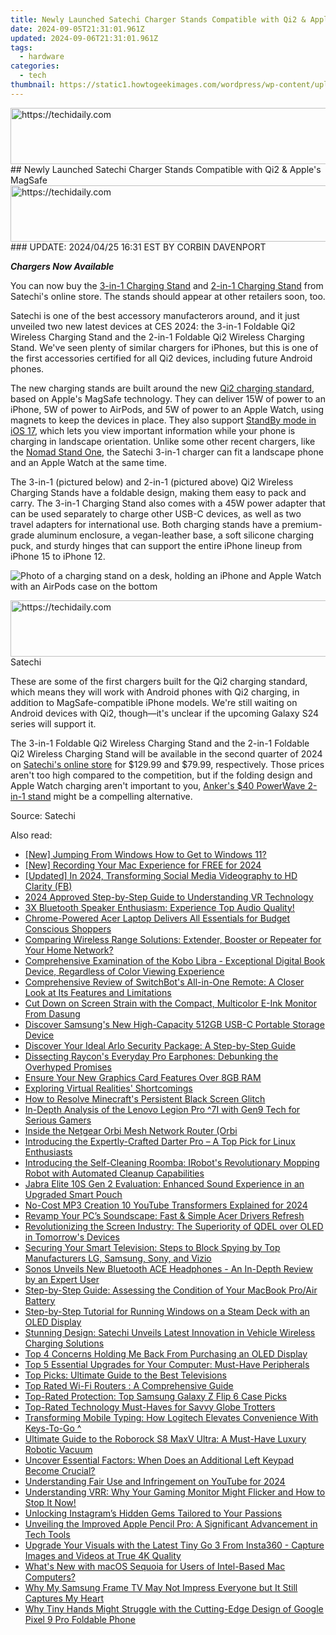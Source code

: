 ```yaml
---
title: Newly Launched Satechi Charger Stands Compatible with Qi2 & Apple's MagSafe
date: 2024-09-05T21:31:01.961Z
updated: 2024-09-06T21:31:01.961Z
tags:
  - hardware
categories:
  - tech
thumbnail: https://static1.howtogeekimages.com/wordpress/wp-content/uploads/2023/12/stand.jpg
---
```


<!-- affiliate ads begin -->
<a href="https://ursime.pxf.io/c/5597632/2136545/16384" target="_top" id="2136545">
  <img src="//a.impactradius-go.com/display-ad/16384-2136545" border="0" alt="https://techidaily.com" width="728" height="90"/>
</a>
<img height="0" width="0" src="https://ursime.pxf.io/i/5597632/2136545/16384" style="position:absolute;visibility:hidden;" border="0" />
<!-- affiliate ads end -->
## Newly Launched Satechi Charger Stands Compatible with Qi2 & Apple's MagSafe

<!-- affiliate ads begin -->
<a href="https://ephamedtechinc.pxf.io/c/5597632/2130532/26400" target="_top" id="2130532">
  <img src="//a.impactradius-go.com/display-ad/26400-2130532" border="0" alt="https://techidaily.com" width="728" height="90"/>
</a>
<img height="0" width="0" src="https://ephamedtechinc.pxf.io/i/5597632/2130532/26400" style="position:absolute;visibility:hidden;" border="0" />
<!-- affiliate ads end -->
###  UPDATE: 2024/04/25 16:31 EST BY CORBIN DAVENPORT

**_Chargers Now Available_** 

 You can now buy the [3-in-1 Charging Stand](https://satechi.net/products/3-in-1-magnetic-wireless-charging-stand) and [2-in-1 Charging Stand](https://satechi.net/products/aluminum-2-in-1-magnetic-wireless-charging-stand) from Satechi's online store. The stands should appear at other retailers soon, too.

 Satechi is one of the best accessory manufacterors around, and it just unveiled two new latest devices at CES 2024: the 3-in-1 Foldable Qi2 Wireless Charging Stand and the 2-in-1 Foldable Qi2 Wireless Charging Stand. We've seen plenty of similar chargers for iPhones, but this is one of the first accessories certified for all Qi2 devices, including future Android phones.

 The new charging stands are built around the new [Qi2 charging standard](https://youtube-sure.techidaily.com/ed-becoming-a-bull-or-bear-best-stock-vids-on-youtube-for-2024/), based on Apple's MagSafe technology. They can deliver 15W of power to an iPhone, 5W of power to AirPods, and 5W of power to an Apple Watch, using magnets to keep the devices in place. They also support [StandBy mode in iOS 17](https://ios-pokemon-go.techidaily.com/in-2024-here-are-different-ways-to-find-pokemon-go-trainer-codes-to-add-to-your-account-on-apple-iphone-6-plus-drfone-by-drfone-virtual-ios/), which lets you view important information while your phone is charging in landscape orientation. Unlike some other recent chargers, like the [Nomad Stand One](https://extra-guidance.techidaily.com/updated-professionals-choice-best-top-10-4k-monitors/), the Satechi 3-in-1 charger can fit a landscape phone and an Apple Watch at the same time.

 The 3-in-1 (pictured below) and 2-in-1 (pictured above) Qi2 Wireless Charging Stands have a foldable design, making them easy to pack and carry. The 3-in-1 Charging Stand also comes with a 45W power adapter that can be used separately to charge other USB-C devices, as well as two travel adapters for international use. Both charging stands have a premium-grade aluminum enclosure, a vegan-leather base, a soft silicone charging puck, and sturdy hinges that can support the entire iPhone lineup from iPhone 15 to iPhone 12.

![Photo of a charging stand on a desk, holding an iPhone and Apple Watch with an AirPods case on the bottom](https://static1.howtogeekimages.com/wordpress/wp-content/uploads/2023/12/3-in-1-foldable-qi2-wireless-charging-stand-lifestyle-3.jpg) 

<!-- affiliate ads begin -->
<a href="https://wigfever.sjv.io/c/5597632/2014851/22899" target="_top" id="2014851">
  <img src="//a.impactradius-go.com/display-ad/22899-2014851" border="0" alt="https://techidaily.com" width="728" height="90"/>
</a>
<img height="0" width="0" src="https://wigfever.sjv.io/i/5597632/2014851/22899" style="position:absolute;visibility:hidden;" border="0" />
<!-- affiliate ads end -->
Satechi

 These are some of the first chargers built for the Qi2 charging standard, which means they will work with Android phones with Qi2 charging, in addition to MagSafe-compatible iPhone models. We're still waiting on Android devices with Qi2, though—it's unclear if the upcoming Galaxy S24 series will support it.

 The 3-in-1 Foldable Qi2 Wireless Charging Stand and the 2-in-1 Foldable Qi2 Wireless Charging Stand will be available in the second quarter of 2024 on [Satechi's online store](https://satechi.net/Qi2) for $129.99 and $79.99, respectively. Those prices aren't too high compared to the competition, but if the folding design and Apple Watch charging aren't important to you, [Anker's $40 PowerWave 2-in-1 stand](https://amazon.com/dp/B094FMWPPM?tag=hotoge-20&ascsubtag=UUhtgUeUpU2001459&asc%5Frefurl=https%3A%2F%2Fwww.howtogeek.com%2Fsatechi-qi2-charging-stands-ces-2024%2F&asc%5Fcampaign=Short-Term) might be a compelling alternative.

 Source: Satechi

<ins class="adsbygoogle"
     style="display:block"
     data-ad-format="autorelaxed"
     data-ad-client="ca-pub-7571918770474297"
     data-ad-slot="1223367746"></ins>



<ins class="adsbygoogle"
     style="display:block"
     data-ad-client="ca-pub-7571918770474297"
     data-ad-slot="8358498916"
     data-ad-format="auto"
     data-full-width-responsive="true"></ins>

<span class="atpl-alsoreadstyle">Also read:</span>
<div><ul>
<li><a href="https://extra-approaches.techidaily.com/new-jumping-from-windows-how-to-get-to-windows-11/"><u>[New] Jumping From Windows  How to Get to Windows 11?</u></a></li>
<li><a href="https://desktop-recording.techidaily.com/new-recording-your-mac-experience-for-free-for-2024/"><u>[New] Recording Your Mac Experience for FREE for 2024</u></a></li>
<li><a href="https://facebook-video-content.techidaily.com/updated-in-2024-transforming-social-media-videography-to-hd-clarity-fb/"><u>[Updated] In 2024, Transforming Social Media Videography to HD Clarity (FB)</u></a></li>
<li><a href="https://extra-approaches.techidaily.com/2024-approved-step-by-step-guide-to-understanding-vr-technology/"><u>2024 Approved  Step-by-Step Guide to Understanding VR Technology</u></a></li>
<li><a href="https://hardware-tips.techidaily.com/3x-bluetooth-speaker-enthusiasm-experience-top-audio-quality/"><u>3X Bluetooth Speaker Enthusiasm: Experience Top Audio Quality!</u></a></li>
<li><a href="https://hardware-tips.techidaily.com/chrome-powered-acer-laptop-delivers-all-essentials-for-budget-conscious-shoppers/"><u>Chrome-Powered Acer Laptop Delivers All Essentials for Budget Conscious Shoppers</u></a></li>
<li><a href="https://hardware-tips.techidaily.com/comparing-wireless-range-solutions-extender-booster-or-repeater-for-your-home-network/"><u>Comparing Wireless Range Solutions: Extender, Booster or Repeater for Your Home Network?</u></a></li>
<li><a href="https://hardware-tips.techidaily.com/comprehensive-examination-of-the-kobo-libra-exceptional-digital-book-device-regardless-of-color-viewing-experience/"><u>Comprehensive Examination of the Kobo Libra - Exceptional Digital Book Device, Regardless of Color Viewing Experience</u></a></li>
<li><a href="https://hardware-tips.techidaily.com/comprehensive-review-of-switchbots-all-in-one-remote-a-closer-look-at-its-features-and-limitations/"><u>Comprehensive Review of SwitchBot's All-in-One Remote: A Closer Look at Its Features and Limitations</u></a></li>
<li><a href="https://hardware-tips.techidaily.com/cut-down-on-screen-strain-with-the-compact-multicolor-e-ink-monitor-from-dasung/"><u>Cut Down on Screen Strain with the Compact, Multicolor E-Ink Monitor From Dasung</u></a></li>
<li><a href="https://hardware-tips.techidaily.com/discover-samsungs-new-high-capacity-512gb-usb-c-portable-storage-device/"><u>Discover Samsung's New High-Capacity 512GB USB-C Portable Storage Device</u></a></li>
<li><a href="https://hardware-tips.techidaily.com/discover-your-ideal-arlo-security-package-a-step-by-step-guide/"><u>Discover Your Ideal Arlo Security Package: A Step-by-Step Guide</u></a></li>
<li><a href="https://hardware-tips.techidaily.com/dissecting-raycons-everyday-pro-earphones-debunking-the-overhyped-promises/"><u>Dissecting Raycon's Everyday Pro Earphones: Debunking the Overhyped Promises</u></a></li>
<li><a href="https://hardware-tips.techidaily.com/ensure-your-new-graphics-card-features-over-8gb-ram/"><u>Ensure Your New Graphics Card Features Over 8GB RAM</u></a></li>
<li><a href="https://fox-blue.techidaily.com/exploring-virtual-realities-shortcomings/"><u>Exploring Virtual Realities' Shortcomings</u></a></li>
<li><a href="https://win-able.techidaily.com/how-to-resolve-minecrafts-persistent-black-screen-glitch/"><u>How to Resolve Minecraft's Persistent Black Screen Glitch</u></a></li>
<li><a href="https://hardware-tips.techidaily.com/in-depth-analysis-of-the-lenovo-legion-pro-7i-with-gen9-tech-for-serious-gamers/"><u>In-Depth Analysis of the Lenovo Legion Pro ^7I with Gen9 Tech for Serious Gamers</u></a></li>
<li><a href="https://hardware-tips.techidaily.com/inside-the-netgear-orbi-mesh-network-router-orbi/"><u>Inside the Netgear Orbi Mesh Network Router (Orbi</u></a></li>
<li><a href="https://hardware-tips.techidaily.com/introducing-the-expertly-crafted-darter-pro-a-top-pick-for-linux-enthusiasts/"><u>Introducing the Expertly-Crafted Darter Pro – A Top Pick for Linux Enthusiasts</u></a></li>
<li><a href="https://hardware-tips.techidaily.com/introducing-the-self-cleaning-roomba-irobots-revolutionary-mopping-robot-with-automated-cleanup-capabilities/"><u>Introducing the Self-Cleaning Roomba: IRobot's Revolutionary Mopping Robot with Automated Cleanup Capabilities</u></a></li>
<li><a href="https://hardware-tips.techidaily.com/jabra-elite-10s-gen-2-evaluation-enhanced-sound-experience-in-an-upgraded-smart-pouch/"><u>Jabra Elite 10S Gen 2 Evaluation: Enhanced Sound Experience in an Upgraded Smart Pouch</u></a></li>
<li><a href="https://youtube-sure.techidaily.com/st-mp3-creation-10-youtube-transformers-explained-for-2024/"><u>No-Cost MP3 Creation  10 YouTube Transformers Explained for 2024</u></a></li>
<li><a href="https://hardware-help.techidaily.com/revamp-your-pcs-soundscape-fast-and-simple-acer-drivers-refresh/"><u>Revamp Your PC’s Soundscape: Fast & Simple Acer Drivers Refresh</u></a></li>
<li><a href="https://hardware-tips.techidaily.com/revolutionizing-the-screen-industry-the-superiority-of-qdel-over-oled-in-tomorrows-devices/"><u>Revolutionizing the Screen Industry: The Superiority of QDEL over OLED in Tomorrow's Devices</u></a></li>
<li><a href="https://hardware-tips.techidaily.com/securing-your-smart-television-steps-to-block-spying-by-top-manufacturers-lg-samsung-sony-and-vizio/"><u>Securing Your Smart Television: Steps to Block Spying by Top Manufacturers LG, Samsung, Sony, and Vizio</u></a></li>
<li><a href="https://hardware-tips.techidaily.com/sonos-unveils-new-bluetooth-ace-headphones-an-in-depth-review-by-an-expert-user/"><u>Sonos Unveils New Bluetooth ACE Headphones - An In-Depth Review by an Expert User</u></a></li>
<li><a href="https://hardware-tips.techidaily.com/step-by-step-guide-assessing-the-condition-of-your-macbook-proair-battery/"><u>Step-by-Step Guide: Assessing the Condition of Your MacBook Pro/Air Battery</u></a></li>
<li><a href="https://hardware-tips.techidaily.com/step-by-step-tutorial-for-running-windows-on-a-steam-deck-with-an-oled-display/"><u>Step-by-Step Tutorial for Running Windows on a Steam Deck with an OLED Display</u></a></li>
<li><a href="https://hardware-tips.techidaily.com/stunning-design-satechi-unveils-latest-innovation-in-vehicle-wireless-charging-solutions/"><u>Stunning Design: Satechi Unveils Latest Innovation in Vehicle Wireless Charging Solutions</u></a></li>
<li><a href="https://hardware-tips.techidaily.com/top-4-concerns-holding-me-back-from-purchasing-an-oled-display/"><u>Top 4 Concerns Holding Me Back From Purchasing an OLED Display</u></a></li>
<li><a href="https://hardware-tips.techidaily.com/top-5-essential-upgrades-for-your-computer-must-have-peripherals/"><u>Top 5 Essential Upgrades for Your Computer: Must-Have Peripherals</u></a></li>
<li><a href="https://hardware-tips.techidaily.com/top-picks-ultimate-guide-to-the-best-televisions/"><u>Top Picks: Ultimate Guide to the Best Televisions</u></a></li>
<li><a href="https://hardware-tips.techidaily.com/top-rated-wi-fi-routers-a-comprehensive-guide/"><u>Top Rated Wi-Fi Routers : A Comprehensive Guide</u></a></li>
<li><a href="https://hardware-tips.techidaily.com/top-rated-protection-top-samsung-galaxy-z-flip-6-case-picks/"><u>Top-Rated Protection: Top Samsung Galaxy Z Flip 6 Case Picks</u></a></li>
<li><a href="https://hardware-tips.techidaily.com/top-rated-technology-must-haves-for-savvy-globe-trotters/"><u>Top-Rated Technology Must-Haves for Savvy Globe Trotters</u></a></li>
<li><a href="https://hardware-tips.techidaily.com/transforming-mobile-typing-how-logitech-elevates-convenience-with-keys-to-go/"><u>Transforming Mobile Typing: How Logitech Elevates Convenience With Keys-To-Go ^</u></a></li>
<li><a href="https://hardware-tips.techidaily.com/ultimate-guide-to-the-roborock-s8-maxv-ultra-a-must-have-luxury-robotic-vacuum/"><u>Ultimate Guide to the Roborock S8 MaxV Ultra: A Must-Have Luxury Robotic Vacuum</u></a></li>
<li><a href="https://hardware-tips.techidaily.com/uncover-essential-factors-when-does-an-additional-left-keypad-become-crucial/"><u>Uncover Essential Factors: When Does an Additional Left Keypad Become Crucial?</u></a></li>
<li><a href="https://facebook-record-videos.techidaily.com/understanding-fair-use-and-infringement-on-youtube-for-2024/"><u>Understanding Fair Use and Infringement on YouTube for 2024</u></a></li>
<li><a href="https://hardware-tips.techidaily.com/understanding-vrr-why-your-gaming-monitor-might-flicker-and-how-to-stop-it-now/"><u>Understanding VRR: Why Your Gaming Monitor Might Flicker and How to Stop It Now!</u></a></li>
<li><a href="https://instagram-videos.techidaily.com/unlocking-instagrams-hidden-gems-tailored-to-your-passions/"><u>Unlocking Instagram’s Hidden Gems  Tailored to Your Passions</u></a></li>
<li><a href="https://hardware-tips.techidaily.com/unveiling-the-improved-apple-pencil-pro-a-significant-advancement-in-tech-tools/"><u>Unveiling the Improved Apple Pencil Pro: A Significant Advancement in Tech Tools</u></a></li>
<li><a href="https://hardware-tips.techidaily.com/upgrade-your-visuals-with-the-latest-tiny-go-3-from-insta360-capture-images-and-videos-at-true-4k-quality/"><u>Upgrade Your Visuals with the Latest Tiny Go 3 From Insta360 - Capture Images and Videos at True 4K Quality</u></a></li>
<li><a href="https://hardware-tips.techidaily.com/whats-new-with-macos-sequoia-for-users-of-intel-based-mac-computers/"><u>What's New with macOS Sequoia for Users of Intel-Based Mac Computers?</u></a></li>
<li><a href="https://hardware-tips.techidaily.com/why-my-samsung-frame-tv-may-not-impress-everyone-but-it-still-captures-my-heart/"><u>Why My Samsung Frame TV May Not Impress Everyone but It Still Captures My Heart</u></a></li>
<li><a href="https://hardware-tips.techidaily.com/why-tiny-hands-might-struggle-with-the-cutting-edge-design-of-google-pixel-9-pro-foldable-phone/"><u>Why Tiny Hands Might Struggle with the Cutting-Edge Design of Google Pixel 9 Pro Foldable Phone</u></a></li>
</ul></div>
